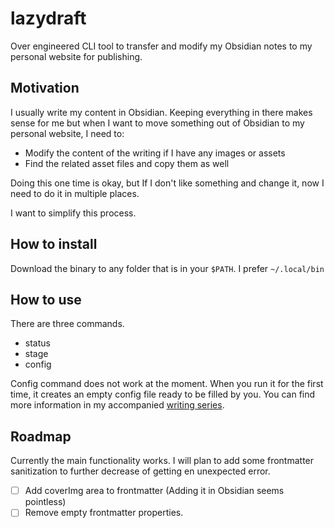 # lazydraft

Over engineered CLI tool to transfer and modify my Obsidian notes to my personal website for publishing.

## Motivation

I usually write my content in Obsidian. Keeping everything in there makes sense for me but when I want to move something out of Obsidian to my personal website, I need to:

- Modify the content of the writing if I have any images or assets
- Find the related asset files and copy them as well

Doing this one time is okay, but If I don't like something and change it, now I need to do it in multiple places.

I want to simplify this process.

## How to install

Download the binary to any folder that is in your `$PATH`. I prefer `~/.local/bin`

## How to use

There are three commands.

- status
- stage
- config

Config command does not work at the moment. When you run it for the first time, it creates an empty config file ready to be filled by you. You can find more information in my accompanied [writing series](https://www.yigitozgumus.com/series/building-a-cli-in-rust/).

## Roadmap

Currently the main functionality works. I will plan to add some frontmatter sanitization to further decrease of getting en unexpected error.

- [ ] Add coverImg area to frontmatter (Adding it in Obsidian seems pointless)
- [ ] Remove empty frontmatter properties.
